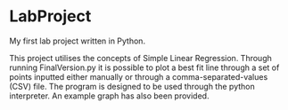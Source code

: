 # LabProject
My first lab project written in Python.

This project utilises the concepts of Simple Linear Regression. Through running FinalVersion.py it is possible to plot a best fit line through a set of points inputted either manually or through a comma-separated-values (CSV) file. The program is designed to be used through the python interpreter. An example graph has also been provided.
